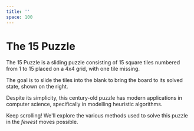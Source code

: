 ```yaml
---
title: ''
space: 100
---
```


# The 15 Puzzle

The 15 Puzzle is a sliding puzzle consisting of 15 square tiles numbered from 1 to 15 placed on a 4x4 grid, with one tile missing.

The goal is to slide the tiles into the blank to bring the board to its solved state, shown on the right.

Despite its simplicity, this century-old puzzle has modern applications in computer science, specifically in modelling heuristic algorithms.

Keep scrolling! We'll explore the various methods used to solve this puzzle in the _fewest_ moves possible.
